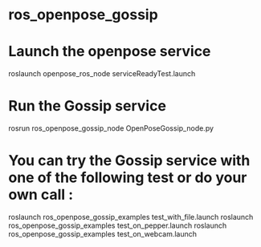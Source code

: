 # ros_openpose_gossip


# Launch the openpose service
roslaunch openpose_ros_node serviceReadyTest.launch

# Run the Gossip service
rosrun ros_openpose_gossip_node OpenPoseGossip_node.py

# You can try the Gossip service with one of the following test or do your own call :
roslaunch ros_openpose_gossip_examples test_with_file.launch
roslaunch ros_openpose_gossip_examples test_on_pepper.launch
roslaunch ros_openpose_gossip_examples test_on_webcam.launch